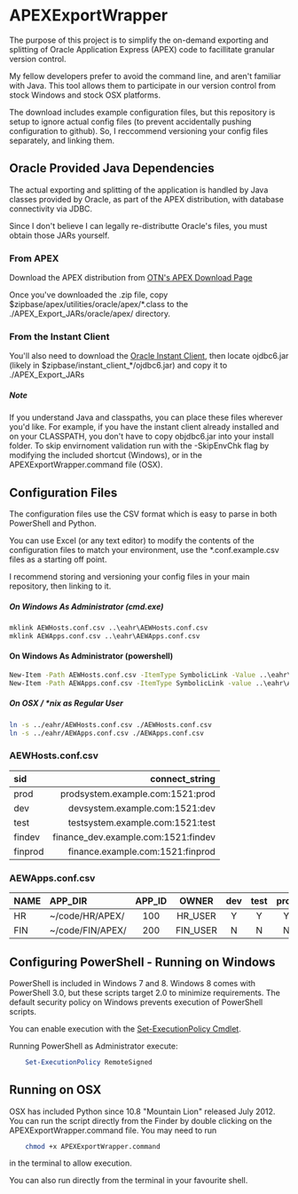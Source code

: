 # APEXExportWrapper
The purpose of this project is to simplify the on-demand exporting
and splitting of Oracle Application Express (APEX) code to facillitate
granular version control. 

My fellow developers prefer to avoid the command line, and aren't familiar
with Java. This tool allows them to participate in our version control
from stock Windows and stock OSX platforms.

The download includes example configuration files,
but this repository is setup to ignore actual config files (to prevent accidentally 
pushing configuration to github). So, I reccommend versioning your config
files separately, and linking them.

## Oracle Provided Java Dependencies
The actual exporting and splitting of the application is handled by
Java classes provided by Oracle, as part of the APEX distribution,
with database connectivity via JDBC.

Since I don't believe I can legally re-distributte Oracle's files, you
must obtain those JARs yourself.

### From APEX
Download the APEX distribution from 
[OTN's APEX Download Page](http://www.oracle.com/technetwork/developer-tools/apex/downloads/index.html?ssSourceSiteId=otnru)

Once you've downloaded the .zip file, copy $zipbase/apex/utilities/oracle/apex/\*.class
to the ./APEX\_Export\_JARs/oracle/apex/ directory.

### From the Instant Client
You'll also need to download the 
[Oracle Instant Client](http://www.oracle.com/technetwork/database/features/instant-client/index-097480.html),
then locate ojdbc6.jar (likely in $zipbase/instant\_client_\*/ojdbc6.jar) and copy it to ./APEX\_Export\_JARs

##### Note
If you understand Java and classpaths, you can place these files wherever you'd like.  For example, if you
have the instant client already installed and on your CLASSPATH, you don't have to copy objdbc6.jar into
your install folder.  To skip envirnoment validation run with the -SkipEnvChk flag by modifying the 
included shortcut (Windows), or in the APEXExportWrapper.command file (OSX).

## Configuration Files
The configuration files use the CSV format which is easy to parse in both PowerShell and Python.  

You can use Excel (or any text editor) to modify the contents of the configuration files to match 
your environment, use the \*.conf.example.csv files as a starting off point.

I recommend storing and versioning your config files in your main repository, then linking
to it.

##### On Windows As Administrator (cmd.exe)
```cmd
mklink AEWHosts.conf.csv ..\eahr\AEWHosts.conf.csv
mklink AEWApps.conf.csv ..\eahr\AEWApps.conf.csv
```

#### On Windows As Administrator (powershell)
```cmd
New-Item -Path AEWHosts.conf.csv -ItemType SymbolicLink -Value ..\eahr\AEWHosts.conf.csv
New-Item -Path AEWApps.conf.csv -ItemType SymbolicLink -value ..\eahr\AEWApps.conf.csv
```

##### On OSX / *nix as Regular User
```bash
ln -s ../eahr/AEWHosts.conf.csv ./AEWHosts.conf.csv
ln -s ../eahr/AEWApps.conf.csv ./AEWApps.conf.csv
```

### AEWHosts.conf.csv

sid 	| connect\_string
:------ | -------------:
prod	| prodsystem.example.com:1521:prod
dev		| devsystem.example.com:1521:dev
test	| testsystem.example.com:1521:test
findev	| finance\_dev.example.com:1521:findev
finprod	| finance.example.com:1521:finprod

### AEWApps.conf.csv

NAME	| APP\_DIR	| APP\_ID	| OWNER	| dev	| test	| prod	| findev	| finprod	|
:-------|:----------|:---------:|:-----:|:-----:|:-----:|:-----:|:---------:|:---------:|
HR|~/code/HR/APEX/|100|HR\_USER|Y|Y|Y|N|N
FIN|~/code/FIN/APEX/|200|FIN\_USER|N|N|N|Y|Y

## Configuring PowerShell - Running on Windows
PowerShell is included in Windows 7 and 8.  Windows 8 comes with PowerShell 3.0, but these
scripts target 2.0 to minimize requirements.  The default security policy on Windows prevents
execution of PowerShell scripts.

You can enable execution with the
[Set-ExecutionPolicy Cmdlet](http://technet.microsoft.com/en-us/library/ee176961.aspx).

Running PowerShell as Administrator execute:
```powershell
	Set-ExecutionPolicy RemoteSigned
```

## Running on OSX
OSX has included Python since 10.8 "Mountain Lion" released July 2012. You can run the script directly
from the Finder by double clicking on the APEXExportWrapper.command file. You may need to run 
```bash
	chmod +x APEXExportWrapper.command
```

in the terminal to allow execution.

You can also run directly from the terminal in your favourite shell.
